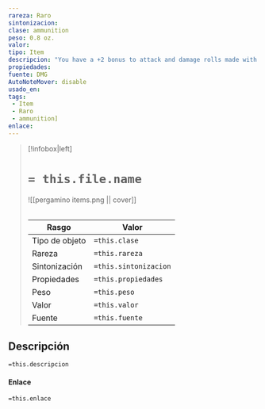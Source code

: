 ```yaml
---
rareza: Raro
sintonizacion: 
clase: ammunition
peso: 0.8 oz.
valor: 
tipo: Item
descripcion: "You have a +2 bonus to attack and damage rolls made with this piece of magic ammunition. Once it hits a target, the ammunition is no longer magical."
propiedades: 
fuente: DMG
AutoNoteMover: disable
usado_en:  
tags: 
 - Item
 - Raro
 - ammunition]
enlace: 
---
```


> [!infobox|left]
>  # `= this.file.name`
> ![[pergamino items.png || cover]]
> ######   
> |Rasgo | Valor |
> | --- | --- |
> | Tipo de objeto| `=this.clase`|
>  | Rareza| `=this.rareza`|
> | Sintonización | `=this.sintonizacion` |
> | Propiedades | `=this.propiedades` |
>  | Peso | `=this.peso` |
> | Valor | `=this.valor` |
> | Fuente | `=this.fuente` |


## Descripción
`=this.descripcion`

#### Enlace
`=this.enlace`